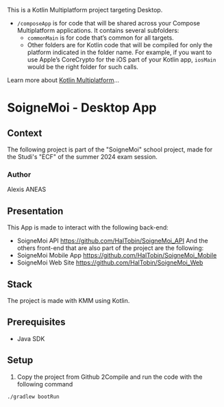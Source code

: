 This is a Kotlin Multiplatform project targeting Desktop.

* `/composeApp` is for code that will be shared across your Compose Multiplatform applications.
  It contains several subfolders:
  - `commonMain` is for code that’s common for all targets.
  - Other folders are for Kotlin code that will be compiled for only the platform indicated in the folder name.
    For example, if you want to use Apple’s CoreCrypto for the iOS part of your Kotlin app,
    `iosMain` would be the right folder for such calls.


Learn more about [Kotlin Multiplatform](https://www.jetbrains.com/help/kotlin-multiplatform-dev/get-started.html)…

# SoigneMoi - Desktop App
## Context
The following project is part of the "SoigneMoi" school project,
made for the Studi's "ECF" of the summer 2024 exam session.
### Author
Alexis ANEAS

## Presentation
This App is made to interact with the following back-end:
- SoigneMoi API https://github.com/HalTobin/SoigneMoi_API
  And the others front-end that are also part of the project are the following:
- SoigneMoi Mobile App https://github.com/HalTobin/SoigneMoi_Mobile
- SoigneMoi Web Site https://github.com/HalTobin/SoigneMoi_Web

## Stack
The project is made with KMM using Kotlin.

## Prerequisites
- Java SDK

## Setup
1. Copy the project from Github
2Compile and run the code with the following command
```
./gradlew bootRun
```